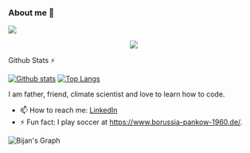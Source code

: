   ### About me 👋

  ![](https://komarev.com/ghpvc/?username=bijanf&color=brightgreen)
  
<p align="center">
  <a href="https://skillicons.dev">
    <img src="https://skillicons.dev/icons?i=git,c,python,r,vim,gitlab,emacs,fortran,matlab,bash" />
  </a>
</p>

  <summary>Github Stats ⚡</summary>
  
  <a href="#">![Github stats](https://github-readme-stats.vercel.app/api?username=bijanf&theme=blueberry&count_private=true&hide_border=true&line_height=20)</a>
  <a href="#">![Top Langs](https://github-readme-stats.vercel.app/api/top-langs/?username=bijanf&layout=compact&theme=blueberry&count_private=true&hide_border=true)</a>

I am father, friend, climate scientist and love to learn how to code.
- 📫 How to reach me: [LinkedIn](https://www.linkedin.com/in/bijanfallah/)
- ⚡ Fun fact: I play soccer at https://www.borussia-pankow-1960.de/.
 

![Bijan's Graph](https://github-readme-activity-graph.vercel.app/graph?username=bijanf&custom_title=%20Bijan's%20GitHub%20Activity%20Graph&bg_color=FFFFFF&color=7F3FBF&line=000000&point=000000&title_color=000000&area=true)
